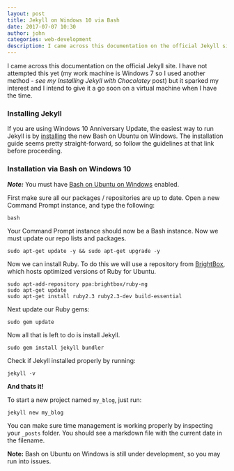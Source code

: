 ```yaml
---
layout: post
title: Jekyll on Windows 10 via Bash
date: 2017-07-07 10:30
author: john
categories: web-development
description: I came across this documentation on the official Jekyll site. I have not attempted this yet (my work machine is Windows 7 so I used another method - see my Installing Jekyll with Chocolatey post) but it sparked my interest and I intend to give it a go soon on a virtual machine when I have the time.
---
```


I came across this documentation on the official Jekyll site. I have not attempted this yet (my work machine is Windows 7 so I used another method - *see my Installing Jekyll with Chocolatey* post) but it sparked my interest and I intend to give it a go soon on a virtual machine when I have the time.

### Installing Jekyll
If you are using Windows 10 Anniversary Update, the easiest way to run Jekyll is by [installing](https://msdn.microsoft.com/en-us/commandline/wsl/install_guide) the new Bash on Ubuntu on Windows. The installation guide seems pretty straight-forward, so follow the guidelines at that link before proceeding.

### Installation via Bash on Windows 10
***Note:*** You must have [Bash on Ubuntu on Windows](https://msdn.microsoft.com/en-us/commandline/wsl/about) enabled.

First make sure all our packages / repositories are up to date. Open a new Command Prompt instance, and type the following:

    bash

Your Command Prompt instance should now be a Bash instance. Now we must update our repo lists and packages.

    sudo apt-get update -y && sudo apt-get upgrade -y

Now we can install Ruby. To do this we will use a repository from [BrightBox](http://brightbox.com/ruby/ubuntu/), which hosts optimized versions of Ruby for Ubuntu.

    sudo apt-add-repository ppa:brightbox/ruby-ng
    sudo apt-get update
    sudo apt-get install ruby2.3 ruby2.3-dev build-essential

Next update our Ruby gems:

    sudo gem update

Now all that is left to do is install Jekyll.

    sudo gem install jekyll bundler

Check if Jekyll installed properly by running:

    jekyll -v

**And thats it!**

To start a new project named `my_blog`, just run:

    jekyll new my_blog

You can make sure time management is working properly by inspecting your `_posts` folder. You should see a markdown file with the current date in the filename.

**Note:** Bash on Ubuntu on Windows is still under development, so you may run into issues.
